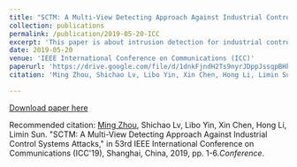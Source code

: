 ```yaml
---
title: "SCTM: A Multi-View Detecting Approach Against Industrial Control Systems Attacks"
collection: publications
permalink: /publication/2019-05-20-ICC
excerpt: 'This paper is about intrusion detection for industrial control systems.'
date: 2019-05-20
venue: 'IEEE International Conference on Communications (ICC)'
paperurl: 'https://drive.google.com/file/d/1dnkFjndH2Ts9nyrJDppJssqpBHk1yqPm/view'
citation: 'Ming Zhou, Shichao Lv, Libo Yin, Xin Chen, Hong Li, Limin Sun. (2019). &quot;SCTM: A Multi-View Detecting Approach Against Industrial Control Systems Attacks.&quot; <i>Journal 1</i>. 1(3).'

---
```


[Download paper here](https://drive.google.com/file/d/1dnkFjndH2Ts9nyrJDppJssqpBHk1yqPm/view)

Recommended citation: [Ming Zhou](https://xumesang.github.io/), Shichao Lv, Libo Yin, Xin Chen, Hong Li, Limin Sun. "SCTM: A Multi-View Detecting Approach Against Industrial Control Systems Attacks," in 53rd IEEE International Conference on Communications (ICC'19), Shanghai, China, 2019, pp. 1-6.<i>Conference</i>.
